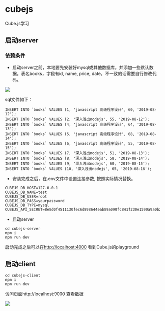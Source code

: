 # cubejs

Cube.js学习

## 启动server

### 依赖条件
- 启动server之前，本地要先安装好mysql或其他数据库，并添加一些默认数据。表名books，字段有id, name, price, date。不一致的话需要自行修改代码。

![](https://haitao.nos.netease.com/5d7e945a-0a6d-487a-884e-515b8c106b13_824_460.png)

sql文件如下：
```
INSERT INTO `books` VALUES (1, 'javascript 高级程序设计', 60, '2019-08-12');
INSERT INTO `books` VALUES (2, '深入浅出nodejs', 55, '2019-08-12');
INSERT INTO `books` VALUES (4, 'javascript 高级程序设计', 64, '2019-08-13');
INSERT INTO `books` VALUES (5, 'javascript 高级程序设计', 68, '2019-08-14');
INSERT INTO `books` VALUES (6, 'javascript 高级程序设计', 55, '2019-08-15');
INSERT INTO `books` VALUES (7, '深入浅出nodejs', 51, '2019-08-13');
INSERT INTO `books` VALUES (8, '深入浅出nodejs', 58, '2019-08-14');
INSERT INTO `books` VALUES (9, '深入浅出nodejs', 60, '2019-08-15');
INSERT INTO `books` VALUES (10, '深入浅出nodejs', 65, '2019-08-16');
```

- 安装完成之后，在.env文件中设置连接参数, 按照实际情况替换。

```
CUBEJS_DB_HOST=127.0.0.1
CUBEJS_DB_NAME=test
CUBEJS_DB_USER=root
CUBEJS_DB_PASS=yourpassword
CUBEJS_DB_TYPE=mysql
CUBEJS_API_SECRET=8e8d0f4511130fec6d898644eab89a090fc841f230e1590a9a0b25a7d76464741729fe5519abe46b6b521f476c16c718e16b158024a079cb8bbf29ace56a39c0
```

- 启动server
```
cd cubejs-server
npm i
npm run dev
```
启动完成之后可以在[http://localhost:4000](http://localhost:4000) 看到Cube.js的playground


## 启动client
```
cd cubejs-client
npm i
npm run dev
```
访问页面http://localhost:9000 查看数据

![](https://haitao.nos.netease.com/117542e7-1a37-4ff4-898f-d5c50186ea55_1018_748.png)


